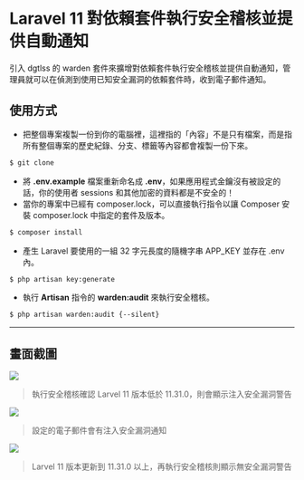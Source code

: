 # Laravel 11 對依賴套件執行安全稽核並提供自動通知

引入 dgtlss 的 warden 套件來擴增對依賴套件執行安全稽核並提供自動通知，管理員就可以在偵測到使用已知安全漏洞的依賴套件時，收到電子郵件通知。

## 使用方式
- 把整個專案複製一份到你的電腦裡，這裡指的「內容」不是只有檔案，而是指所有整個專案的歷史紀錄、分支、標籤等內容都會複製一份下來。
```sh
$ git clone
```
- 將 __.env.example__ 檔案重新命名成 __.env__，如果應用程式金鑰沒有被設定的話，你的使用者 sessions 和其他加密的資料都是不安全的！
- 當你的專案中已經有 composer.lock，可以直接執行指令以讓 Composer 安裝 composer.lock 中指定的套件及版本。
```sh
$ composer install
```
- 產生 Laravel 要使用的一組 32 字元長度的隨機字串 APP_KEY 並存在 .env 內。
```sh
$ php artisan key:generate
```
- 執行 __Artisan__ 指令的 __warden:audit__ 來執行安全稽核。
```sh
$ php artisan warden:audit {--silent}
```

----

## 畫面截圖
![](https://i.imgur.com/jT8zjca.png)
> 執行安全稽核確認 Larvel 11 版本低於 11.31.0，則會顯示注入安全漏洞警告

![](https://i.imgur.com/pST3EL7.png)
> 設定的電子郵件會有注入安全漏洞通知

![](https://i.imgur.com/S6iDOmP.png)
> Larvel 11 版本更新到 11.31.0 以上，再執行安全稽核則顯示無安全漏洞警告
